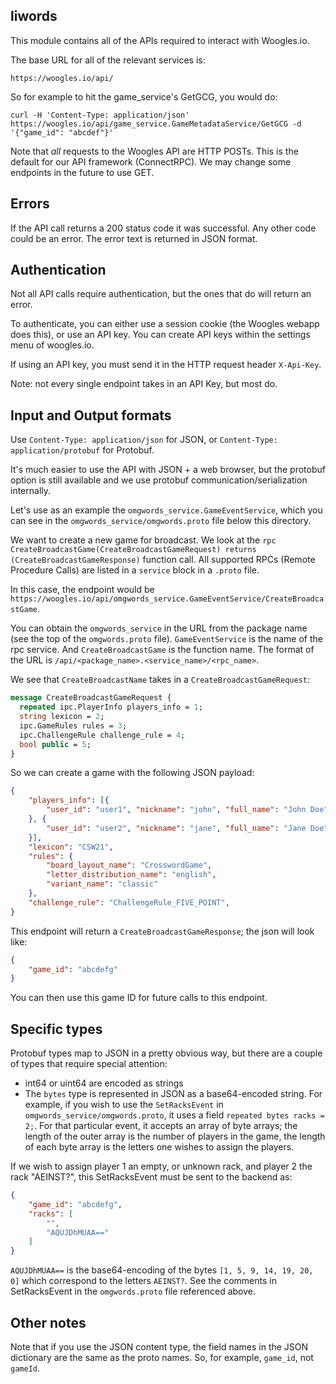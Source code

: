## liwords

This module contains all of the APIs required to interact with
Woogles.io.

The base URL for all of the relevant services is:

`https://woogles.io/api/`

So for example to hit the game_service's GetGCG, you would do:

```
curl -H 'Content-Type: application/json' https://woogles.io/api/game_service.GameMetadataService/GetGCG -d '{"game_id": "abcdef"}'
```

Note that *all* requests to the Woogles API are HTTP POSTs. This is the default for our API framework (ConnectRPC). We may change some endpoints in the future to use GET.

## Errors

If the API call returns a 200 status code it was successful. Any other code could be an error. The error text is returned in JSON format.

## Authentication

Not all API calls require authentication, but the ones that do will return an error.

To authenticate, you can either use a session cookie (the Woogles webapp does this), or use an API key. You can create API keys within the settings menu of woogles.io.

If using an API key, you must send it in the HTTP request header `X-Api-Key`.

Note: not every single endpoint takes in an API Key, but most do.

## Input and Output formats

Use `Content-Type: application/json` for JSON, or `Content-Type: application/protobuf` for Protobuf.

It's much easier to use the API with JSON + a web browser, but the protobuf option is still available and we use protobuf communication/serialization internally.

Let's use as an example the `omgwords_service.GameEventService`, which you can see in the `omgwords_service/omgwords.proto` file below this directory.

We want to create a new game for broadcast. We look at the `rpc CreateBroadcastGame(CreateBroadcastGameRequest) returns (CreateBroadcastGameResponse)` function call. All supported RPCs (Remote Procedure Calls) are listed in a `service` block in a `.proto` file.

In this case, the endpoint would be `https://woogles.io/api/omgwords_service.GameEventService/CreateBroadcastGame`.

You can obtain the `omgwords_service` in the URL from the package name (see the top of the `omgwords.proto` file). `GameEventService` is the name of the rpc service. And `CreateBroadcastGame` is the function name. The format of the URL is `/api/<package_name>.<service_name>/<rpc_name>`.

We see that `CreateBroadcastName` takes in a `CreateBroadcastGameRequest`:

```proto
message CreateBroadcastGameRequest {
  repeated ipc.PlayerInfo players_info = 1;
  string lexicon = 2;
  ipc.GameRules rules = 3;
  ipc.ChallengeRule challenge_rule = 4;
  bool public = 5;
}
```

So we can create a game with the following JSON payload:

```json
{
    "players_info": [{
        "user_id": "user1", "nickname": "john", "full_name": "John Doe", "first": true
    }, {
        "user_id": "user2", "nickname": "jane", "full_name": "Jane Doe"
    }],
    "lexicon": "CSW21",
    "rules": {
        "board_layout_name": "CrosswordGame",
        "letter_distribution_name": "english",
        "variant_name": "classic"
    },
    "challenge_rule": "ChallengeRule_FIVE_POINT",
}
```

This endpoint will return a `CreateBroadcastGameResponse`; the json will look like:

```json
{
    "game_id": "abcdefg"
}
```

You can then use this game ID for future calls to this endpoint.

## Specific types

Protobuf types map to JSON in a pretty obvious way, but there are a couple of types that require special attention:

- int64 or uint64 are encoded as strings
- The `bytes` type is represented in JSON as a base64-encoded string. For example, if you wish to use the `SetRacksEvent` in `omgwords_service/omgwords.proto`, it uses a field `repeated bytes racks = 2;`. For that particular event, it accepts an array of byte arrays; the length of the outer array is the number of players in the game, the length of each byte array is the letters one wishes to assign the players.

If we wish to assign player 1 an empty, or unknown rack, and player 2 the rack "AEINST?", this SetRacksEvent must be sent to the backend as:

```json
{
    "game_id": "abcdefg",
    "racks": [
        "",
        "AQUJDhMUAA=="
    ]
}
```

`AQUJDhMUAA==` is the base64-encoding of the bytes `[1, 5, 9, 14, 19, 20, 0]` which correspond to the letters `AEINST?`. See the comments in SetRacksEvent in the `omgwords.proto` file referenced above.

## Other notes

Note that if you use the JSON content type, the field names in the JSON dictionary are the same as the proto names. So, for example, `game_id`, not `gameId`.